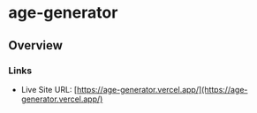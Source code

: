 # age-generator
## Overview
### Links

- Live Site URL: [https://age-generator.vercel.app/](https://age-generator.vercel.app/)
